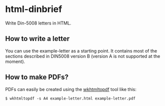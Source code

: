 html-dinbrief
=============

Write Din-5008 letters in HTML.


How to write a letter
---------------------

You can use the example-letter as a starting point. It contains most of the
sections described in DIN5008 version B (version A is not supported at the
moment).


How to make PDFs?
-----------------

PDFs can easily be created using the 
[wkhtmltopdf](https://code.google.com/p/wkhtmltopdf/) tool like this:

    $ wkhtmltopdf -s A4 example-letter.html example-letter.pdf
